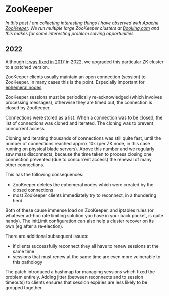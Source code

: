 # ZooKeeper

_In this post I am collecting interesting things I have observed with
[Apache ZooKeeper](https://zookeeper.apache.org). We run multiple large
ZooKeeper clusters at [Booking.com](www.booking.com) and this makes for some
interesting problem solving opportunities_

## 2022

Although 
[it was fixed in 2017](https://github.com/apache/zookeeper/pull/312)
in 2022, we upgraded this particular ZK cluster to a patched version.

ZooKeeper clients usually maintain an open connection (session) to ZooKeeper.
In many cases this is the point. Especially important for
[ephemeral nodes](https://zookeeper.apache.org/doc/current/zookeeperProgrammers.html#Ephemeral+Nodes).

ZooKeeper sessions must be periodically re-acknowledged (which involves
processing messages), otherwise they are timed out, the connection is closed by
ZooKeeper.

Connections were stored as a list. When a connection was to be closed, the list
of connections was cloned and iterated. The cloning was to prevent concurrent
access.

Cloning and iterating thousands of connections was still quite fast, until the
number of connections reached approx 10k (per ZK node, in this case running on
physical blade servers). Above this number and we regularly saw mass
disconnects, because the time taken to process closing one connection prevented
(due to concurrent access) the renewal of many other connections.

This has the following consequences:

* ZooKeeper deletes the ephemeral nodes which were created by the closed connections 
* most ZooKeeper clients immediately try to reconnect, in a thundering herd

Both of these cause immense load on ZooKeeper, and iptables rules (or whatever
ad-hoc rate limiting solution you have in your back pocket, is quite handy).
The initLimit configuration can also help a cluster recover on its own (eg
after a re-election).

There are additional subsequent issues:

* if clients successfully reconnect they all have to renew sessions at the same
  time
* sessions that must renew at the same time are even more vulnerable to this
  pathology

The patch introduced a hashmap for managing sessions which fixed the problem entirely.
Adding jitter (between reconnects and to session timeouts) to clients ensures
that session expiries are less likely to be grouped together.
